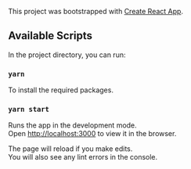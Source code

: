 This project was bootstrapped with [Create React App](https://github.com/facebook/create-react-app).

## Available Scripts

In the project directory, you can run:

### `yarn`
To install the required packages.

### `yarn start`

Runs the app in the development mode.<br>
Open [http://localhost:3000](http://localhost:3000) to view it in the browser.

The page will reload if you make edits.<br>
You will also see any lint errors in the console.
